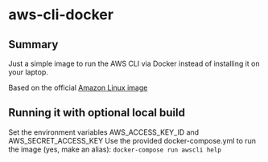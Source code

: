 # aws-cli-docker

## Summary
Just a simple image to run the AWS CLI via Docker instead of installing it on your laptop.

Based on the official [Amazon Linux image](https://hub.docker.com/_/amazonlinux/) 

## Running it with optional local build
Set the environment variables AWS_ACCESS_KEY_ID and AWS_SECRET_ACCESS_KEY
Use the provided docker-compose.yml to run the image (yes, make an alias):
`docker-compose run awscli help` 

